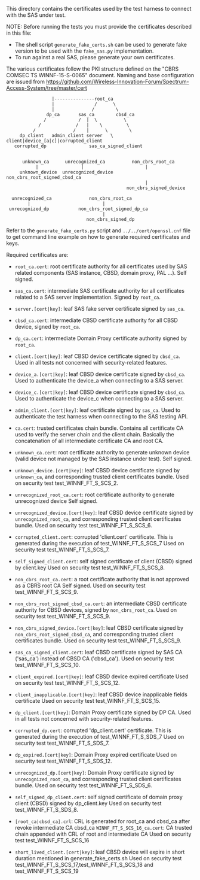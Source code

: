 This directory contains the certificates used by the test harness to connect
with the SAS under test.

NOTE: Before running the tests you must provide the certificates described in
this file:
- The shell script `generate_fake_certs.sh` can be used to generate fake version
  to be used with the `fake_sas.py` implementation.
- To run against a real SAS, please generate your own certificates.

The various certificates follow the PKI structure defined on the "CBRS COMSEC TS
WINNF-15-S-0065" document. Naming and base configuration are issued from
https://github.com/Wireless-Innovation-Forum/Spectrum-Access-System/tree/master/cert

```
                 |---------------root_ca                                                             
                 |               /      \                               
                 |              /        \                              
               dp_ca       sas_ca        cbsd_ca                          
              /            /  |  \          \                             
            /             /   |    \         \                            
          /              /    |      \        \                            
     dp_client   admin_client server   \     client|device_[a|c]|corrupted_client
   corrupted_dp                sas_ca_signed_client


      unknown_ca      unrecognized_ca          non_cbrs_root_ca
           |                |                       |
     unknown_device  unrecognized_device    non_cbrs_root_signed_cbsd_ca
                                                    |
                                             non_cbrs_signed_device

  unrecognized_ca              non_cbrs_root_ca
        |                           |
 unrecognized_dp           non_cbrs_root_signed_dp_ca
                                    |
                              non_cbrs_signed_dp
```

Refer to the `generate_fake_certs.py` script and `../../cert/openssl.cnf` file
to get command line example on how to generate required certificates and keys.

Required certificates are:

* `root_ca.cert`: root certificate authority for all certificates used by SAS
  related components (SAS instance, CBSD, domain proxy, PAL ...). Self signed.

* `sas_ca.cert`: intermediate SAS certificate authority for all certificates
  related to a SAS server implementation. Signed by `root_ca`.

* `server.[cert|key]`: leaf SAS fake server certificate signed by `sas_ca`.

* `cbsd_ca.cert`: intermediate CBSD certificate authority for all CBSD device,
  signed by `root_ca`.

* `dp_ca.cert`: intermediate Domain Proxy certificate authority signed by `root_ca`.

* `client.[cert|key]`: leaf CBSD device certificate signed by `cbsd_ca`.
  Used in all tests not concerned with security-related features.

* `device_a.[cert|key]`: leaf CBSD device certificate signed by `cbsd_ca`.
  Used to authenticate the device_a when connecting to a SAS server.

* `device_c.[cert|key]`: leaf CBSD device certificate signed by `cbsd_ca`.
  Used to authenticate the device_c when connecting to a SAS server.

* `admin_client.[cert|key]`: leaf certificate signed by `sas_ca`.
  Used to authenticate the test harness when connecting to the SAS testing API.

* `ca.cert`: trusted certificates chain bundle. Contains all certificate CA
  used to verify the server chain and the client chain. Basically the
  concatenation of all intermediate certificate CA and root CA.

* `unknown_ca.cert`: root certificate authority to generate unknown device
  (valid device not managed by the SAS instance under test). Self signed.

* `unknown_device.[cert|key]`: leaf CBSD device certificate signed by
  `unknown_ca`, and corresponding trusted client certificates bundle.
  Used on security test test_WINNF_FT_S_SCS_2.

* `unrecognized_root_ca.cert`: root certificate authority to generate unrecognized device
  Self signed.

* `unrecognized_device.[cert|key]`: leaf CBSD device certificate signed by
  `unrecognized_root_ca`, and corresponding trusted client certificates bundle.
  Used on security test test_WINNF_FT_S_SCS_6.

* `corrupted_client.cert`: corrupted 'client.cert' certificate. This is generated
  during the execution of test_WINNF_FT_S_SCS_7
  Used on security test test_WINNF_FT_S_SCS_7.

* `self_signed_client.cert`: self signed certificate of client (CBSD) signed by client.key
  Used on security test test_WINNF_FT_S_SCS_8.

* `non_cbrs_root_ca.cert`: a root certificate authority that is not approved as a CBRS root CA
  Self signed.
  Used on security test test_WINNF_FT_S_SCS_9.

* `non_cbrs_root_signed_cbsd_ca.cert`: an intermediate CBSD certificate authority for CBSD devices,
  signed by `non_cbrs_root_ca`.
  Used on security test test_WINNF_FT_S_SCS_9.

* `non_cbrs_signed_device.[cert|key]`: leaf CBSD certificate signed by
  `non_cbrs_root_signed_cbsd_ca`, and corresponding trusted client certificates bundle.
  Used on security test test_WINNF_FT_S_SCS_9.

* `sas_ca_signed_client.cert`: leaf CBSD certificate signed by SAS CA ('sas_ca') 
  instead of CBSD CA ('cbsd_ca').
  Used on security test test_WINNF_FT_S_SCS_10.

* `client_expired.[cert|key]`: leaf CBSD device expired certificate
  Used on security test test_WINNF_FT_S_SCS_12.

* `client_inapplicable.[cert|key]`: leaf CBSD device inapplicable fields certificate
  Used on security test test_WINNF_FT_S_SCS_15.

* `dp_client.[cert|key]`: Domain Proxy certificate signed by DP CA.
  Used in all tests not concerned with security-related features.

* `corrupted_dp.cert`: corrupted 'dp_client.cert' certificate. This is generated
  during the execution of test_WINNF_FT_S_SDS_7
  Used on security test test_WINNF_FT_S_SDS_7.

* `dp_expired.[cert|key]`: Domain Proxy expired certificate
  Used on security test test_WINNF_FT_S_SDS_12.

* `unrecognized_dp.[cert|key]`: Domain Proxy certificate signed by
  `unrecognized_root_ca`, and corresponding trusted client certificates bundle.
  Used on security test test_WINNF_FT_S_SDS_6.
 
* `self_signed_dp_client.cert`: self signed certificate of domain proxy client (CBSD) signed by dp_client.key
  Used on security test test_WINNF_FT_S_SDS_8.
 
* `[root_ca|cbsd_ca].crl`: CRL is generated for root_ca and cbsd_ca after revoke intermediate CA cbsd_ca
  `WINNF_FT_S_SCS_16_ca.cert`: CA trusted chain appended with CRL of root and intermediate CA
  Used on security test test_WINNF_FT_S_SCS_16
 
* `short_lived_client.[cert|key]`: leaf CBSD device will expire in short duration mentioned in generate_fake_certs.sh 
  Used on security test test_WINNF_FT_S_SCS_17,test_WINNF_FT_S_SCS_18 and test_WINNF_FT_S_SCS_19 
  

